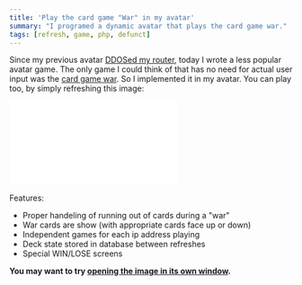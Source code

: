 ```yaml
---
title: 'Play the card game "War" in my avatar'
summary: "I programed a dynamic avatar that plays the card game war."
tags: [refresh, game, php, defunct]
---
```


Since my previous avatar [DDOSed my router](/blog/how-i-ddosed-myself-with-an-avatar/), today I wrote a less popular avatar game. The only game I could think of that has no need for actual user input was the [card game war](<http://en.wikipedia.org/wiki/War_(card_game)>). So I implemented it in my avatar. You can play too, by simply refreshing this image:

![](/projects/war/index.php)

Features:

- Proper handeling of running out of cards during a "war"
- War cards are show (with appropriate cards face up or down)
- Independent games for each ip address playing
- Deck state stored in database between refreshes
- Special WIN/LOSE screens

**You may want to try [opening the image in its own window](/projects/war/index.php).**
